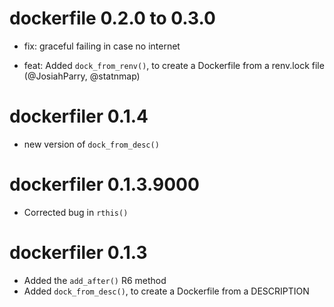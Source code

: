 # dockerfile 0.2.0 to 0.3.0

- fix: graceful failing in case no internet

- feat: Added `dock_from_renv()`, to create a Dockerfile from a renv.lock file (@JosiahParry, @statnmap)

# dockerfiler 0.1.4

* new version of `dock_from_desc()`

# dockerfiler 0.1.3.9000

* Corrected bug in `rthis()`

# dockerfiler 0.1.3

* Added the `add_after()` R6 method
* Added `dock_from_desc()`, to create a Dockerfile from a DESCRIPTION
